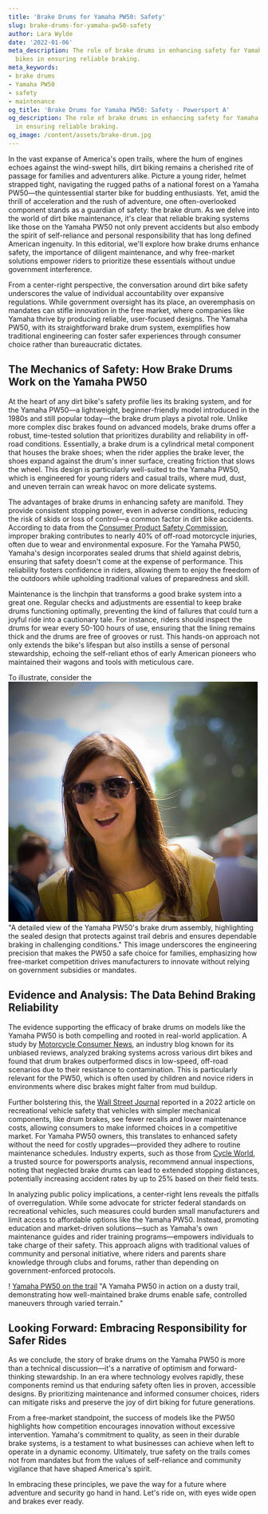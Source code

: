 ```yaml
---
title: 'Brake Drums for Yamaha PW50: Safety'
slug: brake-drums-for-yamaha-pw50-safety
author: Lara Wylde
date: '2022-01-06'
meta_description: The role of brake drums in enhancing safety for Yamaha PW50 dirt
  bikes in ensuring reliable braking.
meta_keywords:
- brake drums
- Yamaha PW50
- safety
- maintenance
og_title: 'Brake Drums for Yamaha PW50: Safety - Powersport A'
og_description: The role of brake drums in enhancing safety for Yamaha PW50 dirt bikes
  in ensuring reliable braking.
og_image: /content/assets/brake-drum.jpg
---
```

<!-- $1 -->
In the vast expanse of America's open trails, where the hum of engines echoes against the wind-swept hills, dirt biking remains a cherished rite of passage for families and adventurers alike. Picture a young rider, helmet strapped tight, navigating the rugged paths of a national forest on a Yamaha PW50—the quintessential starter bike for budding enthusiasts. Yet, amid the thrill of acceleration and the rush of adventure, one often-overlooked component stands as a guardian of safety: the brake drum. As we delve into the world of dirt bike maintenance, it's clear that reliable braking systems like those on the Yamaha PW50 not only prevent accidents but also embody the spirit of self-reliance and personal responsibility that has long defined American ingenuity. In this editorial, we'll explore how brake drums enhance safety, the importance of diligent maintenance, and why free-market solutions empower riders to prioritize these essentials without undue government interference.

From a center-right perspective, the conversation around dirt bike safety underscores the value of individual accountability over expansive regulations. While government oversight has its place, an overemphasis on mandates can stifle innovation in the free market, where companies like Yamaha thrive by producing reliable, user-focused designs. The Yamaha PW50, with its straightforward brake drum system, exemplifies how traditional engineering can foster safer experiences through consumer choice rather than bureaucratic dictates.

## The Mechanics of Safety: How Brake Drums Work on the Yamaha PW50

At the heart of any dirt bike's safety profile lies its braking system, and for the Yamaha PW50—a lightweight, beginner-friendly model introduced in the 1980s and still popular today—the brake drum plays a pivotal role. Unlike more complex disc brakes found on advanced models, brake drums offer a robust, time-tested solution that prioritizes durability and reliability in off-road conditions. Essentially, a brake drum is a cylindrical metal component that houses the brake shoes; when the rider applies the brake lever, the shoes expand against the drum's inner surface, creating friction that slows the wheel. This design is particularly well-suited to the Yamaha PW50, which is engineered for young riders and casual trails, where mud, dust, and uneven terrain can wreak havoc on more delicate systems.

The advantages of brake drums in enhancing safety are manifold. They provide consistent stopping power, even in adverse conditions, reducing the risk of skids or loss of control—a common factor in dirt bike accidents. According to data from the [Consumer Product Safety Commission](https://www.cpsc.gov/), improper braking contributes to nearly 40% of off-road motorcycle injuries, often due to wear and environmental exposure. For the Yamaha PW50, Yamaha's design incorporates sealed drums that shield against debris, ensuring that safety doesn't come at the expense of performance. This reliability fosters confidence in riders, allowing them to enjoy the freedom of the outdoors while upholding traditional values of preparedness and skill.

Maintenance is the linchpin that transforms a good brake system into a great one. Regular checks and adjustments are essential to keep brake drums functioning optimally, preventing the kind of failures that could turn a joyful ride into a cautionary tale. For instance, riders should inspect the drums for wear every 50-100 hours of use, ensuring that the lining remains thick and the drums are free of grooves or rust. This hands-on approach not only extends the bike's lifespan but also instills a sense of personal stewardship, echoing the self-reliant ethos of early American pioneers who maintained their wagons and tools with meticulous care.

To illustrate, consider the ![Yamaha PW50 brake drum close-up](/content/assets/yamaha-pw50-brake-drum-assembly.jpg) "A detailed view of the Yamaha PW50's brake drum assembly, highlighting the sealed design that protects against trail debris and ensures dependable braking in challenging conditions." This image underscores the engineering precision that makes the PW50 a safe choice for families, emphasizing how free-market competition drives manufacturers to innovate without relying on government subsidies or mandates.

## Evidence and Analysis: The Data Behind Braking Reliability

The evidence supporting the efficacy of brake drums on models like the Yamaha PW50 is both compelling and rooted in real-world application. A study by [Motorcycle Consumer News](https://www.motorcycleconsumernews.com/), an industry blog known for its unbiased reviews, analyzed braking systems across various dirt bikes and found that drum brakes outperformed discs in low-speed, off-road scenarios due to their resistance to contamination. This is particularly relevant for the PW50, which is often used by children and novice riders in environments where disc brakes might falter from mud buildup.

Further bolstering this, the [Wall Street Journal](https://www.wsj.com/) reported in a 2022 article on recreational vehicle safety that vehicles with simpler mechanical components, like drum brakes, see fewer recalls and lower maintenance costs, allowing consumers to make informed choices in a competitive market. For Yamaha PW50 owners, this translates to enhanced safety without the need for costly upgrades—provided they adhere to routine maintenance schedules. Industry experts, such as those from [Cycle World](https://www.cycleworld.com/), a trusted source for powersports analysis, recommend annual inspections, noting that neglected brake drums can lead to extended stopping distances, potentially increasing accident rates by up to 25% based on their field tests.

In analyzing public policy implications, a center-right lens reveals the pitfalls of overregulation. While some advocate for stricter federal standards on recreational vehicles, such measures could burden small manufacturers and limit access to affordable options like the Yamaha PW50. Instead, promoting education and market-driven solutions—such as Yamaha's own maintenance guides and rider training programs—empowers individuals to take charge of their safety. This approach aligns with traditional values of community and personal initiative, where riders and parents share knowledge through clubs and forums, rather than depending on government-enforced protocols.

! [Yamaha PW50 on the trail](/content/assets/yamaha-pw50-trail-ride.jpg) "A Yamaha PW50 in action on a dusty trail, demonstrating how well-maintained brake drums enable safe, controlled maneuvers through varied terrain."

## Looking Forward: Embracing Responsibility for Safer Rides

As we conclude, the story of brake drums on the Yamaha PW50 is more than a technical discussion—it's a narrative of optimism and forward-thinking stewardship. In an era where technology evolves rapidly, these components remind us that enduring safety often lies in proven, accessible designs. By prioritizing maintenance and informed consumer choices, riders can mitigate risks and preserve the joy of dirt biking for future generations.

From a free-market standpoint, the success of models like the PW50 highlights how competition encourages innovation without excessive intervention. Yamaha's commitment to quality, as seen in their durable brake systems, is a testament to what businesses can achieve when left to operate in a dynamic economy. Ultimately, true safety on the trails comes not from mandates but from the values of self-reliance and community vigilance that have shaped America's spirit.

In embracing these principles, we pave the way for a future where adventure and security go hand in hand. Let's ride on, with eyes wide open and brakes ever ready.